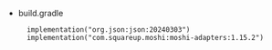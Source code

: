
- build.gradle
  ```
    implementation("org.json:json:20240303")
    implementation("com.squareup.moshi:moshi-adapters:1.15.2")
  ```
